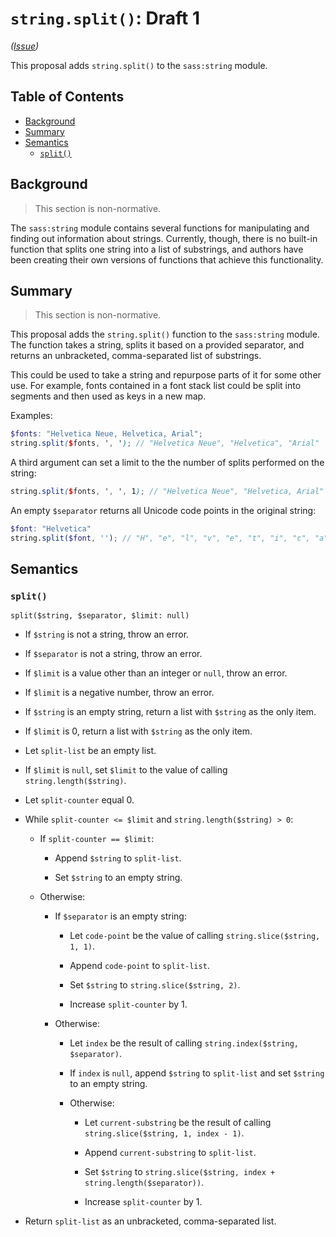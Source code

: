 # `string.split()`: Draft 1

*([Issue](https://github.com/sass/sass/issues/1950))*

This proposal adds `string.split()` to the `sass:string` module.

## Table of Contents

* [Background](#background)
* [Summary](#summary)
* [Semantics](#semantics)
  * [`split()`](#split)

## Background

> This section is non-normative.

The `sass:string` module contains several functions for manipulating and finding 
out information about strings. Currently, though, there is no built-in function 
that splits one string into a list of substrings, and authors have been creating 
their own versions of functions that achieve this functionality.

## Summary

> This section is non-normative.

This proposal adds the `string.split()` function to the `sass:string` module. 
The function takes a string, splits it based on a provided separator, and 
returns an unbracketed, comma-separated list of substrings.

This could be used to take a string and repurpose parts of it for some other 
use. For example, fonts contained in a font stack list could be split into 
segments and then used as keys in a new map. 

Examples:

```scss
$fonts: "Helvetica Neue, Helvetica, Arial";
string.split($fonts, ', '); // "Helvetica Neue", "Helvetica", "Arial"
```

A third argument can set a limit to the the number of splits performed on the 
string:

```scss
string.split($fonts, ', ', 1); // "Helvetica Neue", "Helvetica, Arial"
```


An empty `$separator` returns all Unicode code points in the original string:

```scss
$font: "Helvetica"
string.split($font, ''); // "H", "e", "l", "v", "e", "t", "i", "c", "a"
```


## Semantics

### `split()`

```
split($string, $separator, $limit: null)
```

* If `$string` is not a string, throw an error.

* If `$separator` is not a string, throw an error.

* If `$limit` is a value other than an integer or `null`, throw an error.

* If `$limit` is a negative number, throw an error.

* If `$string` is an empty string, return a list with `$string` as the only 
  item.

* If `$limit` is 0, return a list with `$string` as the only item.

* Let `split-list` be an empty list.

* If `$limit` is `null`, set `$limit` to the value of calling 
  `string.length($string)`.

* Let `split-counter` equal 0.

* While `split-counter <= $limit` and `string.length($string) > 0`:

  * If `split-counter == $limit`:

    * Append `$string` to `split-list`.

    * Set `$string` to an empty string. 

  * Otherwise:

    * If `$separator` is an empty string:

      * Let `code-point` be the value of calling `string.slice($string, 1, 1)`.

      * Append `code-point` to `split-list`.

      * Set `$string` to `string.slice($string, 2)`.

      * Increase `split-counter` by 1.

    * Otherwise:

      * Let `index` be the result of calling 
        `string.index($string, $separator)`.

      * If `index` is `null`, append `$string` to `split-list` and set `$string` 
        to an empty string.

      * Otherwise:

        * Let `current-substring` be the result of calling
          `string.slice($string, 1, index - 1)`.

        * Append `current-substring` to `split-list`.
    
        * Set `$string` to 
          `string.slice($string, index + string.length($separator))`.

        * Increase `split-counter` by 1.
      
* Return `split-list` as an unbracketed, comma-separated list.          
